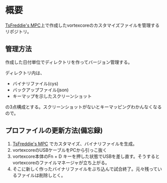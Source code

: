 # 概要
[TsFreddie's MPC](https://tsdo.in/much-programming-core/)上で作成したvortexcoreのカスタマイズファイルを管理するリポジトリ。

## 管理方法
作成した日付単位でディレクトリを作ってバージョン管理する。

ディレクトリ内は、

- バイナリファイル(cys)
- バックアップファイル(json)
- キーマップを示したスクリーンショット

の3点構成とする。スクリーンショットがないとキーマッピングわかんなくなるので。

## プロファイルの更新方法(備忘録)
1. [TsFreddie's MPC](https://tsdo.in/much-programming-core/) でカスタマイズ、バイナリファイルを生成。
2. vortexcoreのUSBケーブルをPCから引っこ抜く
3. vortexcore本体のFn + D キーを押した状態でUSBを差し直す。そうするとvortexcoreのファイルマネージャが立ち上がる。
4. そこに新しく作ったバイナリファイルをぶち込んで試合終了。元々残っているファイルは削除しとく。